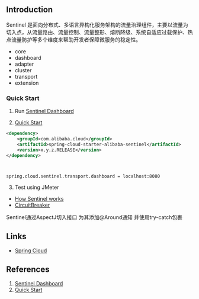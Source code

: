 ## Introduction

Sentinel 是面向分布式、多语言异构化服务架构的流量治理组件，主要以流量为切入点，从流量路由、流量控制、流量整形、熔断降级、系统自适应过载保护、热点流量防护等多个维度来帮助开发者保障微服务的稳定性。

- core
- dashboard
- adapter
- cluster
- transport
- extension



### Quick Start

1. Run [Sentinel Dashboard](https://sentinelguard.io/en-us/docs/dashboard.html)

2. [Quick Start](https://sentinelguard.io/en-us/docs/quick-start.html)

```xml
<dependency>
    <groupId>com.alibaba.cloud</groupId>
    <artifactId>spring-cloud-starter-alibaba-sentinel</artifactId>
    <version>x.y.z.RELEASE</version>
</dependency>
```

```properties


spring.cloud.sentinel.transport.dashboard = localhost:8080
```

3. Test using JMeter

- [How Sentinel works](/docs/CS/Framework/Spring_Cloud/Sentinel)
- [CircuitBreaker](/docs/CS/Framework/Spring_Cloud/Sentinel/CircuitBreaker.md)


Sentinel通过AspectJ切入接口 为其添加@Around通知 并使用try-catch包裹




## Links

- [Spring Cloud](/docs/CS/Framework/Spring_Cloud/Spring_Cloud.md)


## References

1. [Sentinel Dashboard](https://sentinelguard.io/en-us/docs/dashboard.html)
2. [Quick Start](https://sentinelguard.io/en-us/docs/quick-start.html)
